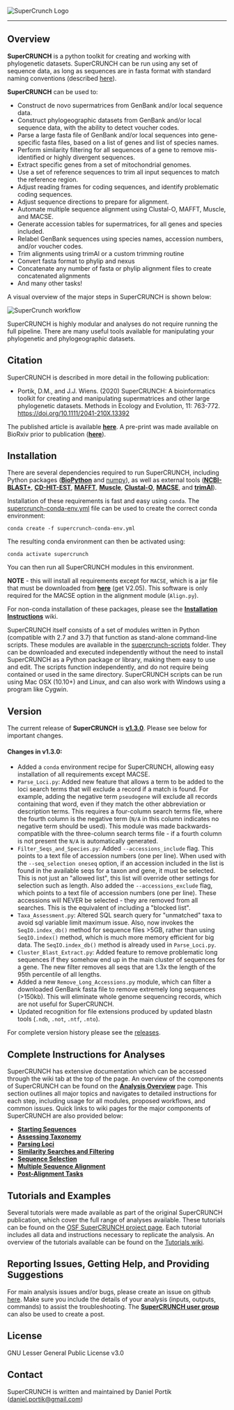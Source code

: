 ![SuperCrunch Logo](https://github.com/dportik/SuperCRUNCH/blob/master/docs/SuperCRUNCH_Logo.png)

---------------

## Overview

**SuperCRUNCH** is a python toolkit for creating and working with phylogenetic datasets. SuperCRUNCH can be run using any set of sequence data, as long as sequences are in fasta format with standard naming conventions (described [here](https://github.com/dportik/SuperCRUNCH/wiki/2:-Starting-Sequences)). 

**SuperCRUNCH** can be used to:
+ Construct de novo supermatrices from GenBank and/or local sequence data.
+ Construct phylogeographic datasets from GenBank and/or local sequence data, with the ability to detect voucher codes.
+ Parse a large fasta file of GenBank and/or local sequences into gene-specific fasta files, based on a list of genes and list of species names.
+ Perform similarity filtering for all sequences of a gene to remove mis-identified or highly divergent sequences.
+ Extract specific genes from a set of mitochondrial genomes.
+ Use a set of reference sequences to trim all input sequences to match the reference region. 
+ Adjust reading frames for coding sequences, and identify problematic coding sequences.
+ Adjust sequence directions to prepare for alignment.
+ Automate multiple sequence alignment using Clustal-O, MAFFT, Muscle, and MACSE.
+ Generate accession tables for supermatrices, for all genes and species included.
+ Relabel GenBank sequences using species names, accession numbers, and/or voucher codes.
+ Trim alignments using trimAl or a custom trimming routine
+ Convert fasta format to phylip and nexus
+ Concatenate any number of fasta or phylip alignment files to create concatenated alignments
+ And many other tasks!


A visual overview of the major steps in SuperCRUNCH is shown below:

![SuperCrunch workflow](https://github.com/dportik/SuperCRUNCH/blob/master/docs/Figure-1.jpg)

SuperCRUNCH is highly modular and analyses do not require running the full pipeline. There are many useful tools available for manipulating your phylogenetic and phylogeographic datasets.

## Citation 

SuperCRUNCH is described in more detail in the following publication:

+ Portik, D.M., and J.J. Wiens. (2020) SuperCRUNCH: A bioinformatics toolkit for creating and manipulating supermatrices and other large phylogenetic datasets. Methods in Ecology and Evolution, 11: 763-772. https://doi.org/10.1111/2041-210X.13392

The published article is available [**here**](https://github.com/dportik/SuperCRUNCH/tree/master/docs/publication). A pre-print was made available on BioRxiv prior to publication ([**here**](https://www.biorxiv.org/content/10.1101/538728v3)).


## Installation

There are several dependencies required to run SuperCRUNCH, including Python packages ([**BioPython**](https://biopython.org/) and [numpy](https://numpy.org/)), as well as external tools ([**NCBI-BLAST+**](https://blast.ncbi.nlm.nih.gov/Blast.cgi?CMD=Web&PAGE_TYPE=BlastDocs&DOC_TYPE=Download), [**CD-HIT-EST**](http://weizhongli-lab.org/cd-hit/), [**MAFFT**](https://mafft.cbrc.jp/alignment/software/), [**Muscle**](https://www.drive5.com/muscle/), [**Clustal-O**](http://www.clustal.org/omega/), [**MACSE**](https://bioweb.supagro.inra.fr/macse/), and [**trimAl**](http://trimal.cgenomics.org/)). 

Installation of these requirements is fast and easy using `conda`. The [supercrunch-conda-env.yml](https://github.com/dportik/SuperCRUNCH/blob/master/supercrunch-conda-env.yml) file can be used to create the correct conda environment:

```
conda create -f supercrunch-conda-env.yml
```

The resulting conda environment can then be activated using:

```
conda activate supercrunch
```

You can then run all SuperCRUNCH modules in this environment. 

**NOTE** - this will install all requirements except for `MACSE`, which is a jar file that must be downloaded from [**here**](https://bioweb.supagro.inra.fr/macse/index.php?menu=releases) (get V2.05). This software is only required for the MACSE option in the alignment module (`Align.py`).

For non-conda installation of these packages, please see the [**Installation Instructions**](https://github.com/dportik/SuperCRUNCH/wiki/Installation-Instructions) wiki. 

SuperCRUNCH itself consists of a set of modules written in Python (compatible with 2.7 and 3.7) that function as stand-alone command-line scripts. These modules are available in the [supercrunch-scripts](https://github.com/dportik/SuperCRUNCH/tree/master/supercrunch-scripts) folder. They can be downloaded and executed independently without the need to install SuperCRUNCH as a Python package or library, making them easy to use and edit. The scripts function independently, and do not require being contained or used in the same directory. SuperCRUNCH scripts can be run using Mac OSX (10.10+) and Linux, and can also work with Windows using a program like Cygwin. 

## Version

The current release of **SuperCRUNCH** is [**v1.3.0**](https://github.com/dportik/SuperCRUNCH/releases). Please see below for important changes.
 
#### Changes in v1.3.0:
  - Added a `conda` environment recipe for SuperCRUNCH, allowing easy installation of all requirements except MACSE.
  - `Parse_Loci.py`: Added new feature that allows a term to be added to the loci search terms that will exclude a record if a match is found. For example, adding the negative term `pseudogene` will exclude all records containing that word, even if they match the other abbreviation or description terms. This requires a four-column search terms file, where the fourth column is the negative term (`N/A` in this column indicates no negative term should be used). This module was made backwards-compatible with the three-column search terms file - if a fourth column is not present the `N/A` is automatically generated.
  - `Filter_Seqs_and_Species.py`: Added `--accessions_include` flag. This points to a text file of accession numbers (one per line). When used with the `--seq_selection oneseq` option, if an accession included in the list is found in the available seqs for a taxon and gene, it must be selected. This is not just an "allowed list", this list will override other settings for selection such as length. Also added the `--accessions_exclude` flag, which points to a text file of accession numbers (one per line). These accessions will NEVER be selected - they are removed from all searches. This is the equivalent of including a "blocked list".
  - `Taxa_Assessment.py`: Altered SQL search query for "unmatched" taxa to avoid sql variable limit maximum issue. Also, now invokes the `SeqIO.index_db()` method for sequence files >5GB, rather than using `SeqIO.index()` method, which is much more memory efficient for big data. The `SeqIO.index_db()` method is already used in `Parse_Loci.py`.
  - `Cluster_Blast_Extract.py`: Added feature to remove problematic long sequences if they somehow end up in the main cluster of sequences for a gene. The new filter removes all seqs that are 1.3x the length of the 95th percentile of all lengths.
  - Added a new `Remove_Long_Accessions.py` module, which can filter a downloaded GenBank fasta file to remove extremely long sequences (>150kb). This will eliminate whole genome sequencing records, which are not useful for SuperCRUNCH.
  - Updated recognition for file extensions produced by updated blastn tools (`.ndb`, `.not`, `.ntf`, `.nto`).

For complete version history please see the [releases](https://github.com/dportik/SuperCRUNCH/releases).


## Complete Instructions for Analyses

SuperCRUNCH has extensive documentation which can be accessed through the wiki tab at the top of the page. An overview of the components of SuperCRUNCH can be found on the [**Analysis Overview**](https://github.com/dportik/SuperCRUNCH/wiki/1:-Analysis-Overview) page. This section outlines all major topics and navigates to detailed instructions for each step, including usage for all modules, proposed workflows, and common issues. Quick links to wiki pages for the major components of SuperCRUNCH are also provided below:

+ [**Starting Sequences**](https://github.com/dportik/SuperCRUNCH/wiki/2:-Starting-Sequences)
+ [**Assessing Taxonomy**](https://github.com/dportik/SuperCRUNCH/wiki/3:-Assessing-Taxonomy)
+ [**Parsing Loci**](https://github.com/dportik/SuperCRUNCH/wiki/4:-Parsing-Loci)
+ [**Similarity Searches and Filtering**](https://github.com/dportik/SuperCRUNCH/wiki/5:-Similarity-Searches-and-Filtering)
+ [**Sequence Selection**](https://github.com/dportik/SuperCRUNCH/wiki/6:-Sequence-Selection)
+ [**Multiple Sequence Alignment**](https://github.com/dportik/SuperCRUNCH/wiki/7:-Multiple-Sequence-Alignment)
+ [**Post-Alignment Tasks**](https://github.com/dportik/SuperCRUNCH/wiki/8:-Post-Alignment-Tasks)

## Tutorials and Examples

Several tutorials were made available as part of the original SuperCRUNCH publication, which cover the full range of analyses available. These tutorials can be found on the [OSF SuperCRUNCH project page](https://osf.io/bpt94/). Each tutorial includes all data and instructions necessary to replicate the analysis. An overview of the tutorials available can be found on the [Tutorials wiki](https://github.com/dportik/SuperCRUNCH/wiki/Tutorials).

## Reporting Issues, Getting Help, and Providing Suggestions

For main analysis issues and/or bugs, please create an issue on github [here](https://github.com/dportik/SuperCRUNCH/issues). Make sure you include the details of your analysis (inputs, outputs, commands) to assist the troubleshooting. The [**SuperCRUNCH user group**](http://groups.google.com/group/supercrunch-users) can also be used to create a post.


## License

GNU Lesser General Public License v3.0

## Contact

SuperCRUNCH is written and maintained by Daniel Portik (daniel.portik@gmail.com)
